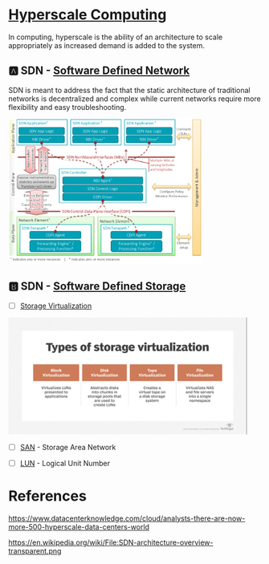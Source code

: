 # [Hyperscale Computing](https://en.wikipedia.org/wiki/Hyperscale_computing)

In computing, hyperscale is the ability of an architecture to scale appropriately as increased demand is added to the system.


## :a: SDN - [Software Defined Network](https://en.wikipedia.org/wiki/Software-defined_networking)

SDN is meant to address the fact that the static architecture of traditional networks is decentralized and complex while current networks require more flexibility and easy troubleshooting.

<img src="images/SDN-architecture-overview-transparent.png" witdth="837" height="290"></img>

## :b: SDN - [Software Defined Storage](https://en.wikipedia.org/wiki/Software-defined_storage)

- [ ] [Storage Virtualization](https://searchstorage.techtarget.com/definition/storage-virtualization)

<img src="images/Type-Of-SV.png" witdth="475" height="233"></img>

- [ ] [SAN](https://en.wikipedia.org/wiki/Storage_area_network) - Storage Area Network


- [ ] [LUN](https://en.wikipedia.org/wiki/Logical_unit_number)  - Logical Unit Number

# References

https://www.datacenterknowledge.com/cloud/analysts-there-are-now-more-500-hyperscale-data-centers-world

https://en.wikipedia.org/wiki/File:SDN-architecture-overview-transparent.png
